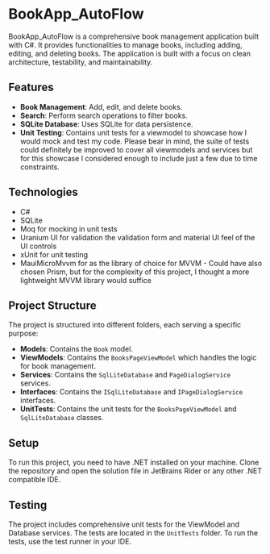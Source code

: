 # BookApp_AutoFlow

BookApp_AutoFlow is a comprehensive book management application built with C#. It provides functionalities to manage books, including adding, editing, and deleting books. The application is built with a focus on clean architecture, testability, and maintainability.

## Features

- **Book Management**: Add, edit, and delete books.
- **Search**: Perform search operations to filter books.
- **SQLite Database**: Uses SQLite for data persistence.
- **Unit Testing**: Contains unit tests for a viewmodel to showcase how I would mock and test my code. Please bear in mind, the suite of tests could definitely be improved to cover all viewmodels and services but for this showcase I considered enough to include just a few due to time constraints.

## Technologies

- C#
- SQLite
- Moq for mocking in unit tests
- Uranium UI for validation the validation form and material UI feel of the UI controls
- xUnit for unit testing
- MauiMicroMvvm for as the library of choice for MVVM - Could have also chosen Prism, but for the complexity of this project, I thought a more lightweight MVVM library would suffice

## Project Structure

The project is structured into different folders, each serving a specific purpose:

- **Models**: Contains the `Book` model.
- **ViewModels**: Contains the `BooksPageViewModel` which handles the logic for book management.
- **Services**: Contains the `SqlLiteDatabase` and `PageDialogService` services.
- **Interfaces**: Contains the `ISqlLiteDatabase` and `IPageDialogService` interfaces.
- **UnitTests**: Contains the unit tests for the `BooksPageViewModel` and `SqlLiteDatabase` classes.

## Setup

To run this project, you need to have .NET installed on your machine. Clone the repository and open the solution file in JetBrains Rider or any other .NET compatible IDE.

## Testing

The project includes comprehensive unit tests for the ViewModel and Database services. The tests are located in the `UnitTests` folder. To run the tests, use the test runner in your IDE.
